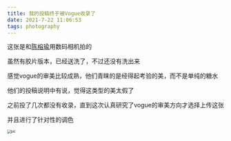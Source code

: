 ```yaml
---
title: 我的投稿终于被Vogue收录了
date: 2021-7-22 11:06:53
tags: photography
---
```




这张是和[陈榕瑜](https://weibo.com/876154319)用数码相机拍的

虽然有胶片版本，已经送洗了，不过还没有洗出来

感觉vogue的审美比较成熟，他们青睐的是经得起考验的美，而不是单纯的糖水

他们的投稿说明中有说，觉得这类型的美太假了

之前投了几次都没有收录，直到这次认真研究了vogue的审美方向才选择上传这张

并且进行了针对性的调色

<img src="https://wx1.sinaimg.cn/large/a01bc3fbgy1gsolyjstcrj20n010p490.jpg" alt="pic" style="zoom: 55%;" />